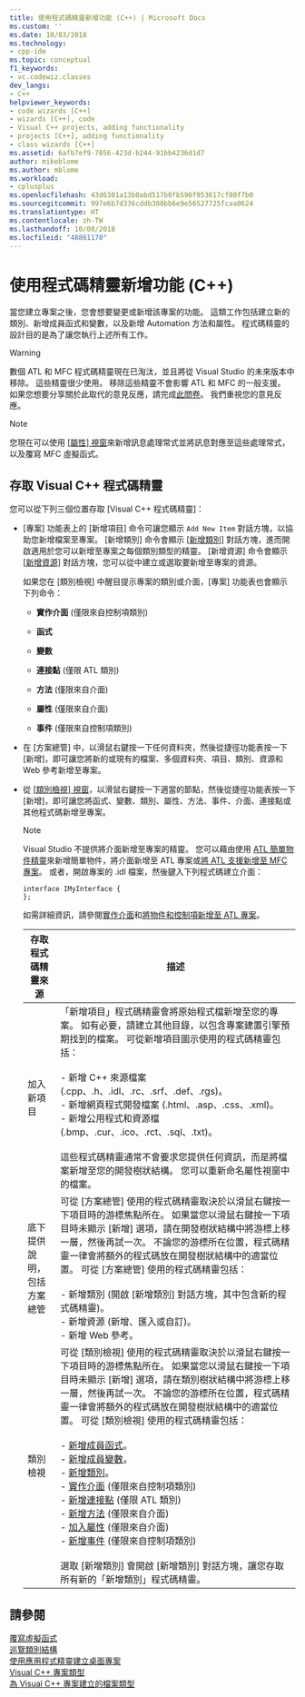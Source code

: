 ```yaml
---
title: 使用程式碼精靈新增功能 (C++) | Microsoft Docs
ms.custom: ''
ms.date: 10/03/2018
ms.technology:
- cpp-ide
ms.topic: conceptual
f1_keywords:
- vc.codewiz.classes
dev_langs:
- C++
helpviewer_keywords:
- code wizards [C++]
- wizards [C++], code
- Visual C++ projects, adding functionality
- projects [C++], adding functionality
- class wizards [C++]
ms.assetid: 6afb7ef9-7056-423d-b244-91bb4236d1d7
author: mikeblome
ms.author: mblome
ms.workload:
- cplusplus
ms.openlocfilehash: 43d6301a13b0abd517b0fb596f953617cf80f7b0
ms.sourcegitcommit: 997e6b7d336cddb388bb6e9e56527725fcaa0624
ms.translationtype: HT
ms.contentlocale: zh-TW
ms.lasthandoff: 10/08/2018
ms.locfileid: "48861170"
---
```

# <a name="adding-functionality-with-code-wizards-c"></a>使用程式碼精靈新增功能 (C++)

當您建立專案之後，您會想要變更或新增該專案的功能。 這類工作包括建立新的類別、新增成員函式和變數，以及新增 Automation 方法和屬性。 程式碼精靈的設計目的是為了讓您執行上述所有工作。

> [!WARNING]
> 數個 ATL 和 MFC 程式碼精靈現在已淘汰，並且將從 Visual Studio 的未來版本中移除。 這些精靈很少使用。 移除這些精靈不會影響 ATL 和 MFC 的一般支援。 如果您想要分享關於此取代的意見反應，請完成[此問卷](https://www.surveymonkey.com/r/QDWKKCN)。 我們重視您的意見反應。

> [!NOTE]
>  您現在可以使用 [[屬性] 視窗](/visualstudio/ide/reference/properties-window)來新增訊息處理常式並將訊息對應至這些處理常式，以及覆寫 MFC 虛擬函式。

## <a name="accessing-visual-c-code-wizards"></a>存取 Visual C++ 程式碼精靈

您可以從下列三個位置存取 [Visual C++ 程式碼精靈]：

- [專案] 功能表上的 [新增項目] 命令可讓您顯示 `Add New Item` 對話方塊，以協助您新增檔案至專案。 [新增類別] 命令會顯示 [[新增類別]](../ide/add-class-dialog-box.md) 對話方塊，進而開啟適用於您可以新增至專案之每個類別類型的精靈。 [新增資源] 命令會顯示 [[新增資源]](../windows/add-resource-dialog-box.md) 對話方塊，您可以從中建立或選取要新增至專案的資源。

   如果您在 [類別檢視] 中醒目提示專案的類別或介面，[專案] 功能表也會顯示下列命令：

   - **實作介面** (僅限來自控制項類別)

   - **函式**

   - **變數**

   - **連接點** (僅限 ATL 類別)

   - **方法** (僅限來自介面)

   - **屬性** (僅限來自介面)

   - **事件** (僅限來自控制項類別)

- 在 [方案總管] 中，以滑鼠右鍵按一下任何資料夾，然後從捷徑功能表按一下 [新增]，即可讓您將新的或現有的檔案、多個資料夾、項目、類別、資源和 Web 參考新增至專案。

- 從 [[類別檢視] 視窗](/visualstudio/ide/viewing-the-structure-of-code)，以滑鼠右鍵按一下適當的節點，然後從捷徑功能表按一下 [新增]，即可讓您將函式、變數、類別、屬性、方法、事件、介面、連接點或其他程式碼新增至專案。

   > [!NOTE]
   > Visual Studio 不提供將介面新增至專案的精靈。 您可以藉由使用 [ATL 簡單物件精靈](../atl/reference/atl-simple-object-wizard.md)來新增簡單物件，將介面新增至 ATL 專案或[將 ATL 支援新增至 MFC 專案](../mfc/reference/adding-atl-support-to-your-mfc-project.md)。 或者，開啟專案的 .idl 檔案，然後鍵入下列程式碼建立介面：

    ```IDL
    interface IMyInterface {
    };
    ```

   如需詳細資訊，請參閱[實作介面](../ide/implementing-an-interface-visual-cpp.md)和[將物件和控制項新增至 ATL 專案](../atl/reference/adding-objects-and-controls-to-an-atl-project.md)。

   |存取程式碼精靈來源|描述|
   |-----------------------------|-----------------|
   |加入新項目|「新增項目」程式碼精靈會將原始程式檔新增至您的專案。 如有必要，請建立其他目錄，以包含專案建置引擎預期找到的檔案。 可從新增項目圖示使用的程式碼精靈包括：<br /><br />- 新增 C++ 來源檔案 (.cpp、.h、.idl、.rc、.srf、.def、.rgs)。<br />- 新增網頁程式開發檔案 (.html、.asp、.css、.xml)。<br />- 新增公用程式和資源檔 (.bmp、.cur、.ico、.rct、.sql、.txt)。<br /><br />這些程式碼精靈通常不會要求您提供任何資訊，而是將檔案新增至您的開發樹狀結構。 您可以重新命名屬性視窗中的檔案。|
   |底下提供說明，包括方案總管|可從 [方案總管] 使用的程式碼精靈取決於以滑鼠右鍵按一下項目時的游標焦點所在。 如果當您以滑鼠右鍵按一下項目時未顯示 [新增] 選項，請在開發樹狀結構中將游標上移一層，然後再試一次。 不論您的游標所在位置，程式碼精靈一律會將額外的程式碼放在開發樹狀結構中的適當位置。 可從 [方案總管] 使用的程式碼精靈包括：<br /><br />- 新增類別 (開啟 [新增類別] 對話方塊，其中包含新的程式碼精靈)。<br />- 新增資源 (新增、匯入或自訂)。<br />- 新增 Web 參考。|
   |類別檢視|可從 [類別檢視] 使用的程式碼精靈取決於以滑鼠右鍵按一下項目時的游標焦點所在。 如果當您以滑鼠右鍵按一下項目時未顯示 [新增] 選項，請在類別樹狀結構中將游標上移一層，然後再試一次。 不論您的游標所在位置，程式碼精靈一律會將額外的程式碼放在開發樹狀結構中的適當位置。 可從 [類別檢視] 使用的程式碼精靈包括：<br /><br />- [新增成員函式](../ide/adding-a-member-function-visual-cpp.md)。<br />- [新增成員變數](../ide/adding-a-member-variable-visual-cpp.md)。<br />- [新增類別](../ide/adding-a-class-visual-cpp.md)。<br />- [實作介面](../ide/implement-interface-wizard.md) (僅限來自控制項類別)<br />- [新增連接點](../ide/implement-connection-point-wizard.md) (僅限 ATL 類別)<br />- [新增方法](../ide/add-method-wizard.md) (僅限來自介面)<br />- [加入屬性](../ide/names-add-property-wizard.md) (僅限來自介面)<br />- [新增事件](../ide/add-event-wizard.md) (僅限來自控制項類別)<br /><br />選取 [新增類別] 會開啟 [新增類別] 對話方塊，讓您存取所有新的「新增類別」程式碼精靈。|

## <a name="see-also"></a>請參閱

[覆寫虛擬函式](../ide/overriding-a-virtual-function-visual-cpp.md)<br>
[巡覽類別結構](../ide/navigating-the-class-structure-visual-cpp.md)<br>
[使用應用程式精靈建立桌面專案](../ide/creating-desktop-projects-by-using-application-wizards.md)<br>
[Visual C++ 專案類型](../ide/visual-cpp-project-types.md)<br>
[為 Visual C++ 專案建立的檔案類型](../ide/file-types-created-for-visual-cpp-projects.md)
